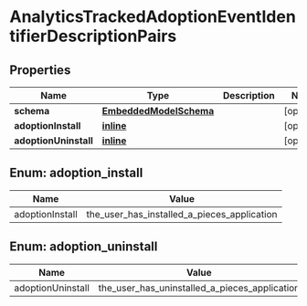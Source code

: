 
# AnalyticsTrackedAdoptionEventIdentifierDescriptionPairs

## Properties
Name | Type | Description | Notes
------------ | ------------- | ------------- | -------------
**schema** | [**EmbeddedModelSchema**](EmbeddedModelSchema) |  |  [optional]
**adoptionInstall** | [**inline**](#AdoptionInstall) |  |  [optional]
**adoptionUninstall** | [**inline**](#AdoptionUninstall) |  |  [optional]


<a id="AdoptionInstall"></a>
## Enum: adoption_install
Name | Value
---- | -----
adoptionInstall | the_user_has_installed_a_pieces_application


<a id="AdoptionUninstall"></a>
## Enum: adoption_uninstall
Name | Value
---- | -----
adoptionUninstall | the_user_has_uninstalled_a_pieces_application



